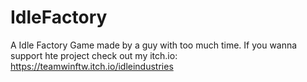 # IdleFactory
A Idle Factory Game made by a guy with too much time. If you wanna support hte project check out my itch.io: https://teamwinftw.itch.io/idleindustries
